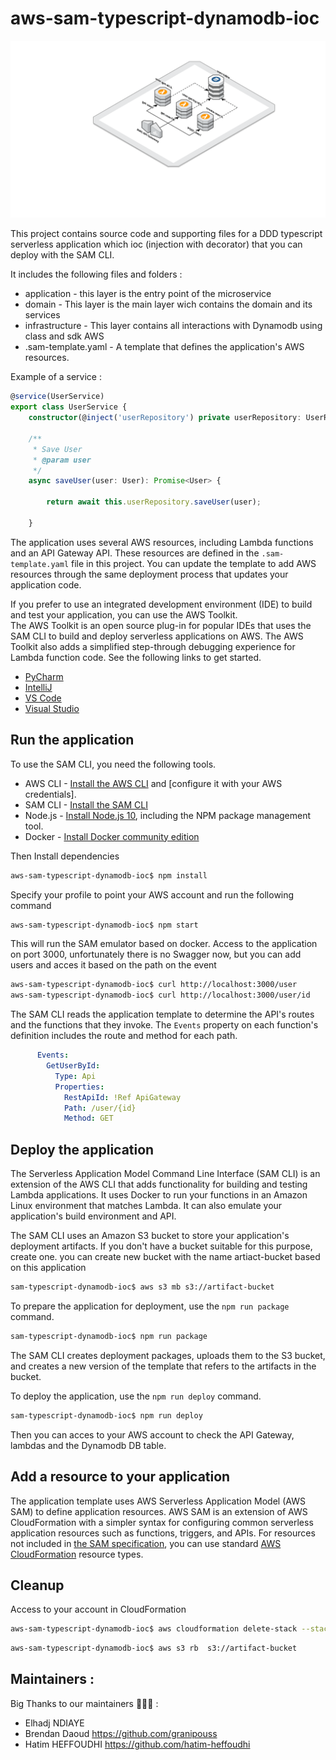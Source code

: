 # aws-sam-typescript-dynamodb-ioc

![image](./schema.png)


This project contains source code and supporting files for a DDD typescript serverless application which ioc (injection with decorator)   that you can deploy with the SAM CLI. 

It includes the following files and folders :

- application - this layer is the entry point of the microservice 
- domain - This layer is the main layer wich contains the domain and its services
- infrastructure - This layer contains all interactions with Dynamodb using class and sdk AWS
- .sam-template.yaml - A template that defines the application's AWS resources.

Example of a service : 

```typescript
@service(UserService)
export class UserService {
    constructor(@inject('userRepository') private userRepository: UserRepository) {}

    /**
     * Save User
     * @param user
     */
    async saveUser(user: User): Promise<User> {

        return await this.userRepository.saveUser(user);

    }
```
The application uses several AWS resources, including Lambda functions and an API Gateway API. These resources are defined in the `.sam-template.yaml` file in this project. You can update the template to add AWS resources through the same deployment process that updates your application code.

If you prefer to use an integrated development environment (IDE) to build and test your application, you can use the AWS Toolkit.  
The AWS Toolkit is an open source plug-in for popular IDEs that uses the SAM CLI to build and deploy serverless applications on AWS. The AWS Toolkit also adds a simplified step-through debugging experience for Lambda function code. See the following links to get started.

* [PyCharm](https://docs.aws.amazon.com/toolkit-for-jetbrains/latest/userguide/welcome.html)
* [IntelliJ](https://docs.aws.amazon.com/toolkit-for-jetbrains/latest/userguide/welcome.html)
* [VS Code](https://docs.aws.amazon.com/toolkit-for-vscode/latest/userguide/welcome.html)
* [Visual Studio](https://docs.aws.amazon.com/toolkit-for-visual-studio/latest/user-guide/welcome.html)

## Run the application

To use the SAM CLI, you need the following tools.

* AWS CLI - [Install the AWS CLI](https://docs.aws.amazon.com/cli/latest/userguide/cli-chap-install.html) and [configure it with your AWS credentials].
* SAM CLI - [Install the SAM CLI](https://docs.aws.amazon.com/serverless-application-model/latest/developerguide/serverless-sam-cli-install.html)
* Node.js - [Install Node.js 10](https://nodejs.org/en/), including the NPM package management tool.
* Docker - [Install Docker community edition](https://hub.docker.com/search/?type=edition&offering=community)


Then Install dependencies 

```bash
aws-sam-typescript-dynamodb-ioc$ npm install
```

Specify your profile to point your AWS account and run the following command

```bash
aws-sam-typescript-dynamodb-ioc$ npm start
```

This will run the  SAM emulator based on docker. Access to the application on port 3000, unfortunately there is no Swagger now, but you can add users and acces it based on the path on the event

```bash
aws-sam-typescript-dynamodb-ioc$ curl http://localhost:3000/user
aws-sam-typescript-dynamodb-ioc$ curl http://localhost:3000/user/id
```

The SAM CLI reads the application template to determine the API's routes and the functions that they invoke. The `Events` property on each function's definition includes the route and method for each path.

```yaml
      Events:
        GetUserById:
          Type: Api
          Properties:
            RestApiId: !Ref ApiGateway
            Path: /user/{id}
            Method: GET
```


## Deploy the application

The Serverless Application Model Command Line Interface (SAM CLI) is an extension of the AWS CLI that adds functionality for building and testing Lambda applications. It uses Docker to run your functions in an Amazon Linux environment that matches Lambda. It can also emulate your application's build environment and API.


The SAM CLI uses an Amazon S3 bucket to store your application's deployment artifacts. If you don't have a bucket suitable for this purpose, create one. you can create new bucket with the name artiact-bucket based on this application

```bash
sam-typescript-dynamodb-ioc$ aws s3 mb s3://artifact-bucket 
```

To prepare the application for deployment, use the `npm run package` command.

```bash
sam-typescript-dynamodb-ioc$ npm run package
```

The SAM CLI creates deployment packages, uploads them to the S3 bucket, and creates a new version of the template that refers to the artifacts in the bucket.

To deploy the application, use the `npm run deploy` command.

```bash
sam-typescript-dynamodb-ioc$ npm run deploy
```
Then you can acces to your AWS account to check the API Gateway, lambdas and the Dynamodb DB table.


## Add a resource to your application
The application template uses AWS Serverless Application Model (AWS SAM) to define application resources. AWS SAM is an extension of AWS CloudFormation with a simpler syntax for configuring common serverless application resources such as functions, triggers, and APIs. For resources not included in [the SAM specification](https://github.com/awslabs/serverless-application-model/blob/master/versions/2016-10-31.md), you can use standard [AWS CloudFormation](https://docs.aws.amazon.com/AWSCloudFormation/latest/UserGuide/aws-template-resource-type-ref.html) resource types.

## Cleanup
Access to your account in CloudFormation 

```bash
aws-sam-typescript-dynamodb-ioc$ aws cloudformation delete-stack --stack-name sam-typescript-dynamodb-ioc
```


```bash
aws-sam-typescript-dynamodb-ioc$ aws s3 rb  s3://artifact-bucket 
```

## Maintainers  :
Big Thanks to our maintainers 💪💪💪  : 

- Elhadj NDIAYE
- Brendan Daoud https://github.com/granipouss
- Hatim HEFFOUDHI  https://github.com/hatim-heffoudhi
